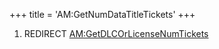 +++
title = 'AM:GetNumDataTitleTickets'
+++

1.  REDIRECT
    [AM:GetDLCOrLicenseNumTickets](AM:GetDLCOrLicenseNumTickets "wikilink")